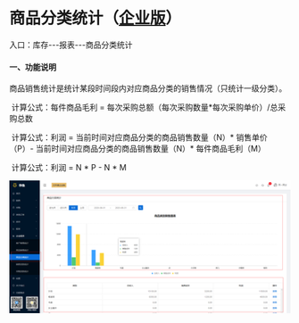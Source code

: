 # 商品分类统计（<u>企业版</u>）

入口：库存---报表---商品分类统计

#### 一、功能说明

​		商品销售统计是统计某段时间段内对应商品分类的销售情况（只统计一级分类）。

​		计算公式：每件商品毛利  =  每次采购总额（每次采购数量*每次采购单价）/总采购总数

​		计算公式：利润  =  当前时间对应商品分类的商品销售数量（N）*  销售单价（P）-  当前时间对应商品分类的商品销售数量（N）*  每件商品毛利（M）

​		计算公式：利润  =  N * P  -   N * M 	

![PNG](..\image\报表管理\07-商品分类统计01.jpg)

